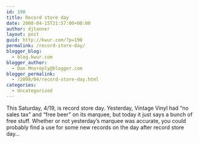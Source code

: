 ```yaml
---
id: 190
title: Record store day
date: 2008-04-15T21:57:00+00:00
author: djtanner
layout: post
guid: http://kwur.com/?p=190
permalink: /record-store-day/
blogger_blog:
  - blog.kwur.com
blogger_author:
  - Dan Mnoreply@blogger.com
blogger_permalink:
  - /2008/04/record-store-day.html
categories:
  - Uncategorized
---
```

<div class="pf-content">
  <p>
    This Saturday, 4/19, is record store day. Yesterday, Vintage Vinyl had &#8220;no sales tax&#8221; and &#8220;free beer&#8221; on its marquee, but today it just says a bunch of free stuff. Whether or not yesterday&#8217;s marquee was accurate, you could probably find a use for some new records on the day after record store day&#8230;
  </p>
</div>